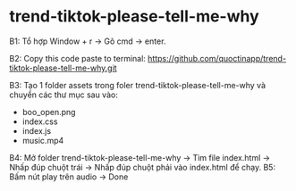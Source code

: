 # trend-tiktok-please-tell-me-why
B1: Tổ hợp Window + r -> Gõ cmd -> enter.

B2: Copy this code paste to terminal: https://github.com/quoctinapp/trend-tiktok-please-tell-me-why.git

B3: Tạo 1 folder assets trong foler trend-tiktok-please-tell-me-why và chuyển các thư mục sau vào:
+ boo_open.png
+ index.css
+ index.js
+ music.mp4

B4: Mở folder trend-tiktok-please-tell-me-why -> Tìm file index.html -> Nhấp đúp chuột trái -> Nhấp đúp chuột phải vào index.html để chạy.
B5: Bấm nút play trên audio -> Done
